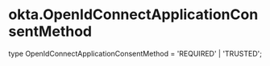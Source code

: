 # okta.OpenIdConnectApplicationConsentMethod

type OpenIdConnectApplicationConsentMethod = 'REQUIRED' | 'TRUSTED';

